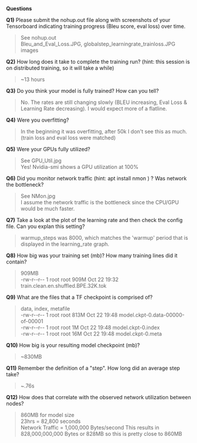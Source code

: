 **Questions**

**Q1)** Please submit the nohup.out file along with screenshots of your Tensorboard indicating training progress (Bleu score, eval loss) over time.
> See nohup.out  
> Bleu_and_Eval_Loss.JPG, globalstep_learningrate_trainloss.JPG images  

**Q2)** How long does it take to complete the training run? (hint: this session is on distributed training, so it will take a while)  
> ~13 hours  

**Q3)** Do you think your model is fully trained? How can you tell?  
> No. The rates are still changing slowly (BLEU increasing, Eval Loss & Learning Rate decreasing). I would expect more of a flatline.  

**Q4)** Were you overfitting?  
> In the beginning it was overfitting, after 50k I don't see this as much. (train loss and eval loss were matched)  

**Q5)** Were your GPUs fully utilized?  
> See GPU_Util.jpg  
> Yes! Nvidia-smi shows a GPU utilization at 100%  

**Q6)** Did you monitor network traffic (hint: apt install nmon ) ? Was network the bottleneck?  
> See NMon.jpg  
> I assume the network traffic is the bottleneck since the CPU/GPU would be much faster.  

**Q7)** Take a look at the plot of the learning rate and then check the config file. Can you explan this setting?  
> warmup_steps was 8000, which matches the 'warmup' period that is displayed in the learning_rate graph.  

**Q8)** How big was your training set (mb)? How many training lines did it contain?  
> 909MB  
> -rw-r--r-- 1 root root  909M Oct 22 19:32 train.clean.en.shuffled.BPE.32K.tok  

**Q9)** What are the files that a TF checkpoint is comprised of?  
> data, index, metafile  
-rw-r--r-- 1 root root 813M Oct 22 19:48 model.ckpt-0.data-00000-of-00001  
-rw-r--r-- 1 root root   1M Oct 22 19:48 model.ckpt-0.index  
-rw-r--r-- 1 root root  16M Oct 22 19:48 model.ckpt-0.meta  

**Q10)** How big is your resulting model checkpoint (mb)?  
> ~830MB  

**Q11)** Remember the definition of a "step". How long did an average step take?  
> ~.76s  

**Q12)** How does that correlate with the observed network utilization between nodes?  
> 860MB for model size  
> 23hrs = 82,800 seconds  
> Network Traffic = 1,000,000 Bytes/second
> This results in 828,000,000,000 Bytes or 828MB  so this is pretty close to 860MB  

